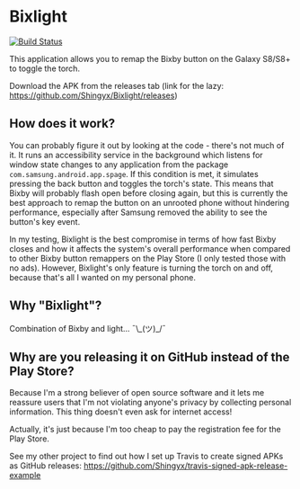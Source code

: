 # Bixlight

[![Build Status](https://travis-ci.org/Shingyx/Bixlight.svg?branch=master)](https://travis-ci.org/Shingyx/Bixlight)

This application allows you to remap the Bixby button on the Galaxy S8/S8+ to toggle the torch.

Download the APK from the releases tab (link for the lazy: https://github.com/Shingyx/Bixlight/releases)


## How does it work?

You can probably figure it out by looking at the code - there's not much of it. It runs an accessibility service in the background which listens for window state changes to any application from the package `com.samsung.android.app.spage`. If this condition is met, it simulates pressing the back button and toggles the torch's state. This means that Bixby will probably flash open before closing again, but this is currently the best approach to remap the button on an unrooted phone without hindering performance, especially after Samsung removed the ability to see the button's key event.

In my testing, Bixlight is the best compromise in terms of how fast Bixby closes and how it affects the system's overall performance when compared to other Bixby button remappers on the Play Store (I only tested those with no ads). However, Bixlight's only feature is turning the torch on and off, because that's all I wanted on my personal phone.


## Why "Bixlight"?

Combination of Bixby and light... ¯\\\_(ツ)_/¯


## Why are you releasing it on GitHub instead of the Play Store?

Because I'm a strong believer of open source software and it lets me reassure users that I'm not violating anyone's privacy by collecting personal information. This thing doesn't even ask for internet access!

Actually, it's just because I'm too cheap to pay the registration fee for the Play Store.

See my other project to find out how I set up Travis to create signed APKs as GitHub releases: https://github.com/Shingyx/travis-signed-apk-release-example
